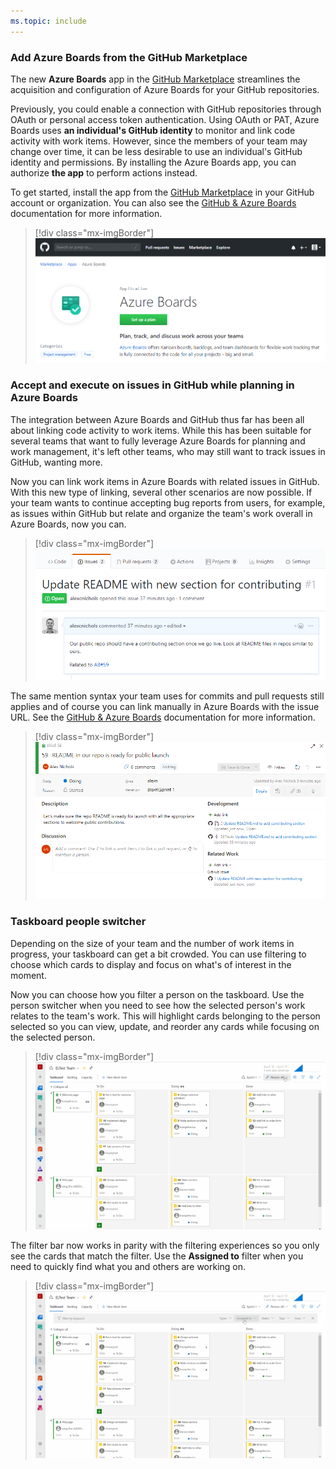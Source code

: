 ```yaml
---
ms.topic: include
---
```


### Add Azure Boards from the GitHub Marketplace

The new **Azure Boards** app in the [GitHub Marketplace](https://aka.ms/azureboardsgithub/install) streamlines the acquisition and configuration of Azure Boards for your GitHub repositories. 

Previously, you could enable a connection with GitHub repositories through OAuth or personal access token authentication. Using OAuth or PAT, Azure Boards uses **an individual's GitHub identity** to monitor and link code activity with work items. However, since the members of your team may change over time, it can be less desirable to use an individual's GitHub identity and permissions. By installing the Azure Boards app, you can authorize **the app** to perform actions instead. 

To get started, install the app from the [GitHub Marketplace](https://aka.ms/azureboardsgithub/install) in your GitHub account or organization. You can also see the [GitHub & Azure Boards](https://docs.microsoft.com/en-us/azure/devops/boards/github/?view=azure-devops) documentation for more information.

> [!div class="mx-imgBorder"]
![Badge](../../_img/151_01.png "GitHub marketplace Azure Boards app")

### Accept and execute on issues in GitHub while planning in Azure Boards

The integration between Azure Boards and GitHub thus far has been all about linking code activity to work items. While this has been suitable for several teams that want to fully leverage Azure Boards for planning and work management, it's left other teams, who may still want to track issues in GitHub, wanting more. 

Now you can link work items in Azure Boards with related issues in GitHub. With this new type of linking, several other scenarios are now possible. If your team wants to continue accepting bug reports from users, for example, as issues within GitHub but relate and organize the team's work overall in Azure Boards, now you can.

> [!div class="mx-imgBorder"]
![Badge](../../_img/151_04.png "Link work items in Azure Boards with related issues in GitHub")

The same mention syntax your team uses for commits and pull requests still applies and of course you can link manually in Azure Boards with the issue URL. See the [GitHub & Azure Boards](/azure/devops/boards/github/) documentation for more information.

> [!div class="mx-imgBorder"]
![Badge](../../_img/151_05.png "Link manually in Azure Boards with the GitHub issue URL")

### Taskboard people switcher

Depending on the size of your team and the number of work items in progress, your taskboard can get a bit crowded. You can use filtering to choose which cards to display and focus on what's of interest in the moment. 

Now you can choose how you filter a person on the taskboard.  Use the person switcher when you need to see how the selected person's work relates to the team's work. This will highlight cards belonging to the person selected so you can view, update, and reorder any cards while focusing on the selected person.

> [!div class="mx-imgBorder"]
![Badge](../../_img/151_01.gif "gif to demo person picker in taskboard")

The filter bar now works in parity with the filtering experiences so you only see the cards that match the filter. Use the **Assigned to** filter when you need to quickly find what you and others are working on.

> [!div class="mx-imgBorder"]
![Badge](../../_img/151_02.gif "gif to demo Assigned to filter in taskboard")